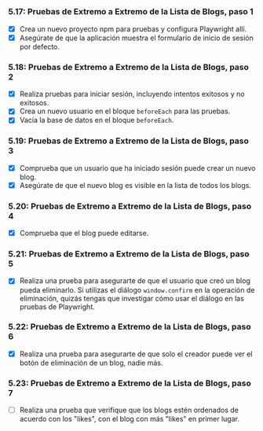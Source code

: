 ## 

### **5.17: Pruebas de Extremo a Extremo de la Lista de Blogs, paso 1**
- [x] Crea un nuevo proyecto npm para pruebas y configura Playwright allí.
- [x] Asegúrate de que la aplicación muestra el formulario de inicio de sesión por defecto.

### **5.18: Pruebas de Extremo a Extremo de la Lista de Blogs, paso 2**
- [x] Realiza pruebas para iniciar sesión, incluyendo intentos exitosos y no exitosos.
- [x] Crea un nuevo usuario en el bloque `beforeEach` para las pruebas.
- [x] Vacía la base de datos en el bloque `beforeEach`.

### **5.19: Pruebas de Extremo a Extremo de la Lista de Blogs, paso 3**
- [x] Comprueba que un usuario que ha iniciado sesión puede crear un nuevo blog.
- [x] Asegúrate de que el nuevo blog es visible en la lista de todos los blogs.

### **5.20: Pruebas de Extremo a Extremo de la Lista de Blogs, paso 4**
- [x] Comprueba que el blog puede editarse.

### 5.21: Pruebas de Extremo a Extremo de la Lista de Blogs, paso 5
- [x] Realiza una prueba para asegurarte de que el usuario que creó un blog pueda eliminarlo. Si utilizas el diálogo `window.confirm` en la operación de eliminación, quizás tengas que investigar cómo usar el diálogo en las pruebas de Playwright.

### 5.22: Pruebas de Extremo a Extremo de la Lista de Blogs, paso 6
- [x] Realiza una prueba para asegurarte de que solo el creador puede ver el botón de eliminación de un blog, nadie más.

### 5.23: Pruebas de Extremo a Extremo de la Lista de Blogs, paso 7
- [ ] Realiza una prueba que verifique que los blogs estén ordenados de acuerdo con los "likes", con el blog con más "likes" en primer lugar.